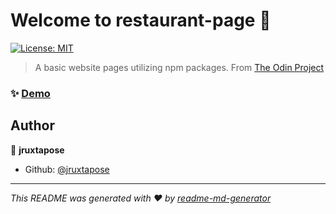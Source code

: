 # Welcome to restaurant-page 👋
[![License: MIT](https://img.shields.io/badge/License-MIT-yellow.svg)](#)

> A basic website pages utilizing npm packages. From [The Odin Project](https://www.theodinproject.com/lessons/node-path-javascript-restaurant-page)

### ✨ [Demo](https://jruxtapose.github.io/restaurant-page/)

## Author

👤 **jruxtapose**

* Github: [@jruxtapose](https://github.com/jruxtapose)




***
_This README was generated with ❤️ by [readme-md-generator](https://github.com/kefranabg/readme-md-generator)_